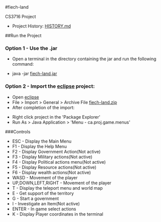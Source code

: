 #fiech-land

CS3716 Project
* Project History: [HISTORY.md](HISTORY.md)

##Run the Project

### Option 1 - Use the .jar
+ Open a terminal in the directory containing the jar and run the following command:
 * java -jar [fiech-land.jar](fiech-land.jar)
 
### Option 2 - Import the [eclipse](http://www.eclipse.org/) project:
+ Open [eclipse](http://www.eclipse.org/)
+ File > Import > General > Archive File [fiech-land.zip](fiech-land.zip)
+ After completion of the import:
 * Right click project in the 'Package Explorer'
 * Run As > Java Application > 'Menu - ca.proj.game.menus'
 
###Controls
+ ESC - Display the Main Menu
+ F1 - Display the Help Menu
+ F2 - Display Government Action(Not active)
+ F3 - Display Military actions(Not active)
+ F4 - Display Political actions menu(Not active)
+ F5 - Display Resource actions(Not active)
+ F6 - Display wealth actions(Not active)
+ WASD - Movement of the player
+ UP,DOWN,LEFT,RIGHT - Movement of the player
+ T - Display the teleport menu and world map
+ E - Get support of the territory
+ G - Start a government
+ I - Investigate an Item(Not active)
+ ENTER - In game select actions
+ K - Display Player coordinates in the terminal
